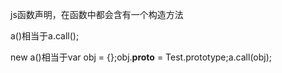 js函数声明，在函数中都会含有一个构造方法


a()相当于a.call();

new a()相当于var obj = {};obj.__proto__ = Test.prototype;a.call(obj);


